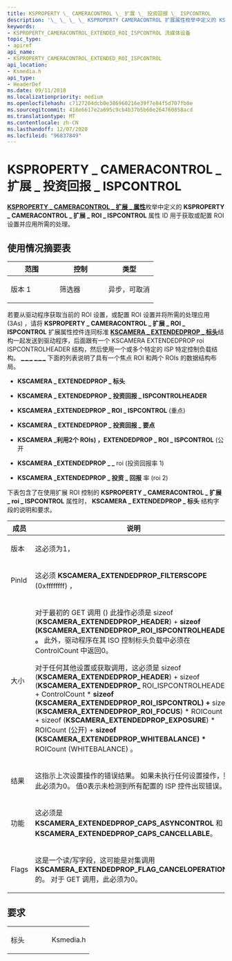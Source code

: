 ```yaml
---
title: KSPROPERTY \_ CAMERACONTROL \_ 扩展 \_ 投资回报 \_ ISPCONTROL
description: '\_ \_ \_ \_ KSPROPERTY CAMERACONTROL 扩展属性枚举中定义的 KSPROPERTY CAMERACONTROL 扩展 ROI ISPCONTROL 属性 \_ ID \_ \_ 用于获取或配置 ROI 设置并应用所需的处理。'
keywords:
- KSPROPERTY_CAMERACONTROL_EXTENDED_ROI_ISPCONTROL 流媒体设备
topic_type:
- apiref
api_name:
- KSPROPERTY_CAMERACONTROL_EXTENDED_ROI_ISPCONTROL
api_location:
- Ksmedia.h
api_type:
- HeaderDef
ms.date: 09/11/2018
ms.localizationpriority: medium
ms.openlocfilehash: c7127204dcb0e386960216e39f7e84f5d707fb0e
ms.sourcegitcommit: 418e6617e2a695c9cb4b37b5b60e264760858acd
ms.translationtype: MT
ms.contentlocale: zh-CN
ms.lasthandoff: 12/07/2020
ms.locfileid: "96837849"
---
```

# <a name="ksproperty_cameracontrol_extended_roi_ispcontrol"></a>KSPROPERTY \_ CAMERACONTROL \_ 扩展 \_ 投资回报 \_ ISPCONTROL

[**KSPROPERTY \_ CAMERACONTROL \_ 扩展 \_ 属性**](/windows-hardware/drivers/ddi/ksmedia/ne-ksmedia-ksproperty_cameracontrol_extended_property)枚举中定义的 **KSPROPERTY \_ CAMERACONTROL \_ 扩展 \_ ROI \_ ISPCONTROL** 属性 ID 用于获取或配置 ROI 设置并应用所需的处理。

## <a name="usage-summary-table"></a>使用情况摘要表

<table>
<colgroup>
<col width="33%" />
<col width="33%" />
<col width="33%" />
</colgroup>
<thead>
<tr class="header">
<th>范围</th>
<th>控制</th>
<th>类型</th>
</tr>
</thead>
<tbody>
<tr class="odd">
<td><p>版本 1</p></td>
<td><p>筛选器</p></td>
<td><p>异步，可取消</p></td>
</tr>
</tbody>
</table>

若要从驱动程序获取当前的 ROI 设置，或配置 ROI 设置并将所需的处理应用 (3As) ，请将 **KSPROPERTY \_ CAMERACONTROL \_ 扩展 \_ ROI \_ ISPCONTROL** 扩展属性控件连同标准 [**KSCAMERA \_ EXTENDEDPROP \_ 标头**](/windows-hardware/drivers/ddi/ksmedia/ns-ksmedia-tagkscamera_extendedprop_header)结构一起发送到驱动程序，后面跟有一个 KSCAMERA EXTENDEDPROP roi ISPCONTROLHEADER 结构，然后使用一个或多个特定的 ISP 特定控制负载结构。 [**\_ \_ \_**](/windows-hardware/drivers/ddi/ksmedia/ns-ksmedia-tagkscamera_extendedprop_roi_ispcontrolheader) [**\_ \_ \_**](/windows-hardware/drivers/ddi/ksmedia/ns-ksmedia-tagkscamera_extendedprop_roi_ispcontrol) 下面的列表说明了具有一个焦点 ROI 和两个 ROIs 的数据结构布局。

-   **KSCAMERA \_ EXTENDEDPROP \_ 标头**

-   **KSCAMERA \_ EXTENDEDPROP \_ 投资回报 \_ ISPCONTROLHEADER**

-   **KSCAMERA \_EXTENDEDPROP \_ ROI \_ ISPCONTROL** (重点) 

-   **KSCAMERA \_ EXTENDEDPROP \_ 投资回报 \_ 要点**

-   **KSCAMERA \_利用2个 ROIs) ，EXTENDEDPROP \_ ROI \_ ISPCONTROL** (公开

-   **KSCAMERA \_EXTENDEDPROP \_ \_** roi (投资回报率 1) 

-   **KSCAMERA \_EXTENDEDPROP \_ 投资 \_ 回报** 率 (roi 2) 

下表包含了在使用扩展 ROI 控制的 **KSPROPERTY \_ CAMERACONTROL \_ 扩展 \_ roi \_ ISPCONTROL** 属性时， **KSCAMERA \_ EXTENDEDPROP \_ 标头** 结构字段的说明和要求。

<table>
<colgroup>
<col width="50%" />
<col width="50%" />
</colgroup>
<thead>
<tr class="header">
<th>成员</th>
<th>说明</th>
</tr>
</thead>
<tbody>
<tr class="odd">
<td><p>版本</p></td>
<td><p>这必须为1，</p></td>
</tr>
<tr class="even">
<td><p>PinId</p></td>
<td><p>这必须 <strong>KSCAMERA_EXTENDEDPROP_FILTERSCOPE</strong> (0xffffffff) ，</p></td>
</tr>
<tr class="odd">
<td><p>大小</p></td>
<td><p>对于最初的 GET 调用 () 此操作必须是 sizeof (<strong>KSCAMERA_EXTENDEDPROP_HEADER</strong>) + <strong>sizeof (KSCAMERA_EXTENDEDPROP_ROI_ISPCONTROLHEADER) 。</strong> 此外，驱动程序在其 ISO 控制标头负载中必须在 ControlCount 中返回0。</p>
<p>对于任何其他设置或获取调用，这必须是 sizeof (<strong>KSCAMERA_EXTENDEDPROP_HEADER</strong>) + sizeof (<strong>KSCAMERA_EXTENDEDPROP_</strong> ROI_ISPCONTROLHEADER) + ControlCount * <strong>sizeof (KSCAMERA_EXTENDEDPROP_ROI_ISPCONTROL) +</strong> sizeof (<strong>KSCAMERA_EXTENDEDPROP_ROI_FOCUS</strong>) * ROICount () + sizeof (<strong>KSCAMERA_EXTENDEDPROP_EXPOSURE</strong>) * ROICount (公开) + <strong>sizeof (KSCAMERA_EXTENDEDPROP_WHITEBALANCE) *</strong> ROICount (WHITEBALANCE) 。</p></td>
</tr>
<tr class="even">
<td><p>结果</p></td>
<td><p>这指示上次设置操作的错误结果。 如果未执行任何设置操作，则此必须为0。 值0表示未检测到所有配置的 ISP 控件出现错误。</p></td>
</tr>
<tr class="odd">
<td><p>功能</p></td>
<td><p>这必须是 <strong>KSCAMERA_EXTENDEDPROP_CAPS_ASYNCONTROL</strong> 和 <strong>KSCAMERA_EXTENDEDPROP_CAPS_CANCELLABLE</strong>。</p></td>
</tr>
<tr class="even">
<td><p>Flags</p></td>
<td><p>这是一个读/写字段，这可能是对集调用 <strong>KSCAMERA_EXTENDEDPROP_FLAG_CANCELOPERATION</strong> 的。 对于 GET 调用，此必须为0。</p></td>
</tr>
</tbody>
</table>

## <a name="requirements"></a>要求

<table>
<colgroup>
<col width="50%" />
<col width="50%" />
</colgroup>
<tbody>
<tr class="odd">
<td><p>标头</p></td>
<td>Ksmedia.h</td>
</tr>
</tbody>
</table>
